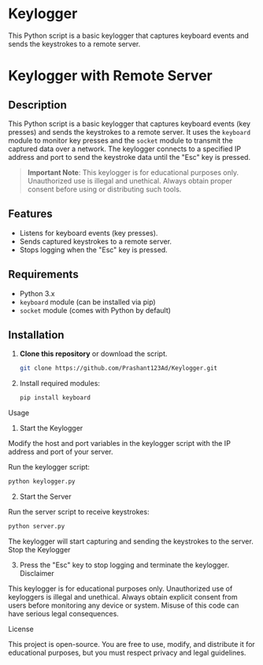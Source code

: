 # Keylogger
This Python script is a basic keylogger that captures keyboard events and sends the keystrokes to a remote server.
# Keylogger with Remote Server

## Description

This Python script is a basic keylogger that captures keyboard events (key presses) and sends the keystrokes to a remote server. It uses the `keyboard` module to monitor key presses and the `socket` module to transmit the captured data over a network. The keylogger connects to a specified IP address and port to send the keystroke data until the "Esc" key is pressed.

> **Important Note**: This keylogger is for educational purposes only. Unauthorized use is illegal and unethical. Always obtain proper consent before using or distributing such tools.

## Features
- Listens for keyboard events (key presses).
- Sends captured keystrokes to a remote server.
- Stops logging when the "Esc" key is pressed.

## Requirements
- Python 3.x
- `keyboard` module (can be installed via pip)
- `socket` module (comes with Python by default)

## Installation

1. **Clone this repository** or download the script.
   ```bash
   git clone https://github.com/Prashant123Ad/Keylogger.git

2. Install required modules:
    ```bash
   pip install keyboard

Usage

1. Start the Keylogger

Modify the host and port variables in the keylogger script with the IP address and port of your server.

Run the keylogger script:

   ```bash
   python keylogger.py
```
2. Start the Server

Run the server script to receive keystrokes:

```bash
python server.py
```

The keylogger will start capturing and sending the keystrokes to the server.
Stop the Keylogger

3. Press the "Esc" key to stop logging and terminate the keylogger.
Disclaimer

This keylogger is for educational purposes only. Unauthorized use of keyloggers is illegal and unethical. Always obtain explicit consent from users before monitoring any device or system. Misuse of this code can have serious legal consequences.

License

This project is open-source. You are free to use, modify, and distribute it for educational purposes, but you must respect privacy and legal guidelines.
